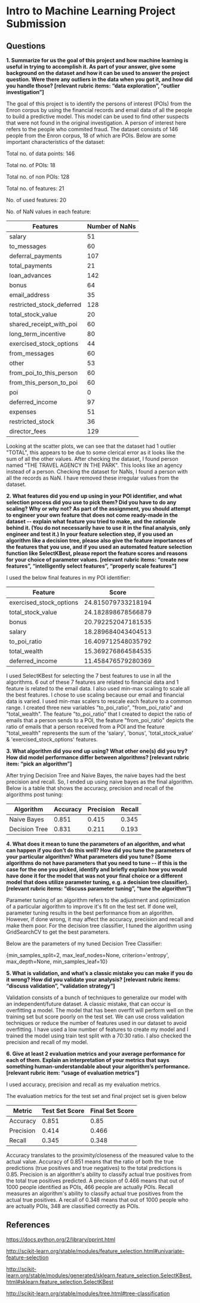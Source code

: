 # Intro to Machine Learning Project Submission

## Questions

__1. Summarize for us the goal of this project and how machine learning is useful in trying to accomplish it. As part of your answer, give some background on the dataset and how it can be used to answer the project question. Were there any outliers in the data when you got it, and how did you handle those?  [relevant rubric items: “data exploration”, “outlier investigation”]__

The goal of this project is to identify the persons of interest (POIs) from the Enron corpus by using the financial records and email data of all the people to build a predictive model. This model can be used to find other suspects that were not found in the original investigation. A person of interest here refers to the people who commited fraud. The dataset consists of 146 people from the Enron corpus, 18 of which are POIs. Below are some important characteristics of the dataset:

Total no. of data points: 146

Total no. of POIs: 18

Total no. of non POIs: 128

Total no. of features: 21

No. of used features: 20

No. of NaN values in each feature: 

**Features**|**Number of NaNs**|
--- | --- |
salary|51|
to_messages|60|
deferral_payments|107|
total_payments|21|
loan_advances|142|
bonus|64|
email_address|35|
restricted_stock_deferred|128|
total_stock_value|20|
shared_receipt_with_poi|60|
long_term_incentive|80|
exercised_stock_options|44|
from_messages|60|
other|53|
from_poi_to_this_person|60|
from_this_person_to_poi|60|
poi|0|
deferred_income|97|
expenses|51|
restricted_stock|36|
director_fees|129|

Looking at the scatter plots, we can see that the dataset had 1 outlier "TOTAL", this appears to be due to some clerical error as it looks like the sum of all the other values. After checking the dataset, I found person named "THE TRAVEL AGENCY IN THE PARK". This looks like an agency instead of a person. Checking the dataset for NaNs, I found a person with all the records as NaN. I have removed these irregular values from the dataset.

__2. What features did you end up using in your POI identifier, and what selection process did you use to pick them? Did you have to do any scaling? Why or why not? As part of the assignment, you should attempt to engineer your own feature that does not come ready-made in the dataset -- explain what feature you tried to make, and the rationale behind it. (You do not necessarily have to use it in the final analysis, only engineer and test it.) In your feature selection step, if you used an algorithm like a decision tree, please also give the feature importances of the features that you use, and if you used an automated feature selection function like SelectKBest, please report the feature scores and reasons for your choice of parameter values.  [relevant rubric items: “create new features”, “intelligently select features”, “properly scale features”]__

I used the below final features in my POI identifier:

**Feature**|**Score**
---|---
exercised_stock_options|24.815079733218194
total_stock_value|24.182898678566879
bonus|20.792252047181535
salary|18.289684043404513
to_poi_ratio|16.409712548035792
total_wealth|15.369276864584535
deferred_income|11.458476579280369

I used SelectKBest for selecting the 7 best features to use in all the algorithms. 6 out of these 7 features are related to financial data and 1 feature is related to the email data. I also used min-max scaling to scale all the best features. I chose to use scaling because our email and financial data is varied. I used min-max scalers to rescale each feature to a common range. I created three new variables "to_poi_ratio", "from_poi_ratio" and "total_wealth". The feature "to_poi_ratio" that I created to depict the ratio of emails that a person sends to a POI, the feature "from_poi_ratio" depicts the ratio of emails that a person received from a POI and the feature "total_wealth" represents the sum of the 'salary', 'bonus', 'total_stock_value' & 'exercised_stock_options' features.

__3. What algorithm did you end up using? What other one(s) did you try? How did model performance differ between algorithms?  [relevant rubric item: “pick an algorithm”]__

After trying Decision Tree and Naive Bayes, the naive bayes had the best precision and recall. So, I ended up using naive bayes as the final algorithm. Below is a table that shows the accuracy, precision and recall of the algorithms post tuning:

Algorithm|Accuracy|Precision|Recall
---|---|---|---|
Naive Bayes|0.851|0.415|0.345
Decision Tree|0.831|0.211|0.193

__4. What does it mean to tune the parameters of an algorithm, and what can happen if you don’t do this well?  How did you tune the parameters of your particular algorithm? What parameters did you tune? (Some algorithms do not have parameters that you need to tune -- if this is the case for the one you picked, identify and briefly explain how you would have done it for the model that was not your final choice or a different model that does utilize parameter tuning, e.g. a decision tree classifier).  [relevant rubric items: “discuss parameter tuning”, “tune the algorithm”]__

Parameter tuning of an algorithm refers to the adjustment and optimization of a particular algorithm to improve it's fit on the test set. If done well, parameter tuning results in the best performance from an algorithm. However, if done wrong, it may affect the accuracy, precision and recall and make them poor. For the decision tree classifier, I tuned the algorithm using GridSearchCV to get the best parameters. 

Below are the parameters of my tuned Decision Tree Classifier:

{min_samples_split=2, max_leaf_nodes=None, criterion='entropy', max_depth=None, min_samples_leaf=10}

__5. What is validation, and what’s a classic mistake you can make if you do it wrong? How did you validate your analysis?  [relevant rubric items: “discuss validation”, “validation strategy”]__

Validation consists of a bunch of techniques to generalize our model with an independent/future dataset. A classic mistake, that can occur is overfitting a model. The model that has been overfit will perform well on the training set but score poorly on the test set. We can use cross validation techniques or reduce the number of features used in our dataset to avoid overfitting. I have used a low number of features to create my model and I trained the model using train test split with a 70:30 ratio. I also checked the precision and recall of my model.

__6. Give at least 2 evaluation metrics and your average performance for each of them.  Explain an interpretation of your metrics that says something human-understandable about your algorithm’s performance. [relevant rubric item: “usage of evaluation metrics”]__

I used accuracy, precision and recall as my evaluation metrics. 

The evaluation metrics for the test set and final project set is given below

Metric|Test Set Score|Final Set Score
---|---|---
Accuracy|0.851|0.85
Precision|0.414|0.466
Recall|0.345|0.348

Accuracy translates to the proximity/closeness of the measured value to the actual value. Accuracy of 0.851 means that the ratio of both the true predictions (true positives and true negatives) to the total predictions is 0.85. Precision is an algorithm's ability to classify actual true positives from the total true positives predicted. A precision of 0.466 means that out of 1000 people identified as POIs, 466 people are actually POIs. Recall measures an algorithm's ability to classify actual true positives from the actual true positives. A recall of 0.348 means that out of 1000 people who are actually POIs, 348 are classified correctly as POIs.


## References

https://docs.python.org/2/library/pprint.html

http://scikit-learn.org/stable/modules/feature_selection.html#univariate-feature-selection

http://scikit-learn.org/stable/modules/generated/sklearn.feature_selection.SelectKBest.html#sklearn.feature_selection.SelectKBest

http://scikit-learn.org/stable/modules/tree.html#tree-classification
